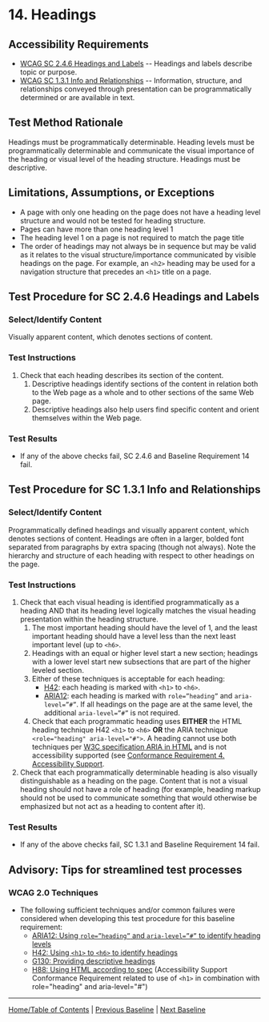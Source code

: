 # 14. Headings
## Accessibility Requirements
* [WCAG SC 2.4.6 Headings and Labels](http://www.w3.org/TR/UNDERSTANDING-WCAG20/navigation-mechanisms-descriptive.html) -- Headings and labels describe topic or purpose.
* [WCAG SC 1.3.1 Info and Relationships](http://www.w3.org/TR/UNDERSTANDING-WCAG20/content-structure-separation-programmatic.html) -- Information, structure, and relationships conveyed through presentation can be programmatically determined or are available in text.

## Test Method Rationale
Headings must be programmatically determinable. Heading levels must be programmatically determinable and communicate the visual importance of the heading or visual level of the heading structure. Headings must be descriptive.

## Limitations, Assumptions, or Exceptions
* A page with only one heading on the page does not have a heading level structure and would not be tested for heading structure.
* Pages can have more than one heading level 1
* The heading level 1 on a page is not required to match the page title
* The order of headings may not always be in sequence but may be valid as it relates to the visual structure/importance communicated by visible headings on the page. For example, an `<h2>` heading may be used for a navigation structure that precedes an `<h1>` title on a page.

## Test Procedure for SC 2.4.6 Headings and Labels
### Select/Identify Content
Visually apparent content, which denotes sections of content.

### Test Instructions
1. Check that each heading describes its section of the content. 
      1. Descriptive headings identify sections of the content in relation both to the Web page as a whole and to other sections of the same Web page. 
      1. Descriptive headings also help users find specific content and orient themselves within the Web page.
      
### Test Results
* If any of the above checks fail, SC 2.4.6 and Baseline Requirement 14 fail.

## Test Procedure for SC 1.3.1 Info and Relationships
### Select/Identify Content
Programmatically defined headings and visually apparent content, which denotes sections of content. Headings are often in a larger, bolded font separated from paragraphs by extra spacing (though not always). Note the hierarchy and structure of each heading with respect to other headings on the page.

### Test Instructions
1. Check that each visual heading is identified programmatically as a heading AND that its heading level logically matches the visual heading presentation within the heading structure. 
    1. The most important heading should have the level of 1, and the least important heading should have a level less than the next least important level (up to `<h6>`. 
    1. Headings with an equal or higher level start a new section; headings with a lower level start new subsections that are part of the higher leveled section. 
    1. Either of these techniques is acceptable for each heading:
          * [H42](https://www.w3.org/TR/WCAG20-TECHS/H42.html): each heading is marked with `<h1>` to `<h6>`.
          * [ARIA12](https://www.w3.org/TR/WCAG20-TECHS/ARIA12.html): each heading is marked with `role=”heading”` and `aria-level=”#”`. If all headings on the page are at the same level, the additional `aria-level=”#”` is not required.
    1. Check that each programmatic heading uses **EITHER** the HTML heading technique H42 `<h1>` to `<h6>` **OR** the ARIA technique `<role="heading" aria-level="#">`. A heading cannot use both techniques per [W3C specification ARIA in HTML](http://w3c.github.io/html-aria/#docconformance) and is not accessibility supported (see [Conformance Requirement 4. Accessibility Support](https://www.w3.org/TR/UNDERSTANDING-WCAG20/conformance.html#uc-accessibility-support-head).
1. Check that each programmatically determinable heading is also visually distinguishable as a heading on the page. Content that is not a visual heading should not have a role of heading (for example, heading markup should not be used to communicate something that would otherwise be emphasized but not act as a heading to content after it).

### Test Results
* If any of the above checks fail, SC 1.3.1 and Baseline Requirement 14 fail.

## Advisory: Tips for streamlined test processes
### WCAG 2.0 Techniques
* The following sufficient techniques and/or common failures were considered when developing this test procedure for this baseline requirement:
    * [ARIA12: Using `role=”heading”` and `aria-level=”#”` to identify heading levels](https://www.w3.org/TR/WCAG20-TECHS/ARIA12.html)
    * [H42: Using `<h1>` to `<h6>` to identify headings](https://www.w3.org/TR/WCAG20-TECHS/H42.html)
    * [G130: Providing descriptive headings](https://www.w3.org/TR/WCAG20-TECHS/G130.html)
    * [H88: Using HTML according to spec](https://www.w3.org/TR/WCAG20-TECHS/H88.html) (Accessibility Support Conformance Requirement related to use of `<h1>` in combination with role="heading" and aria-level="#")

----------------------------------------
[Home/Table of Contents](index.md) | [Previous Baseline](13DataTables.md) | [Next Baseline](15Links.md)
